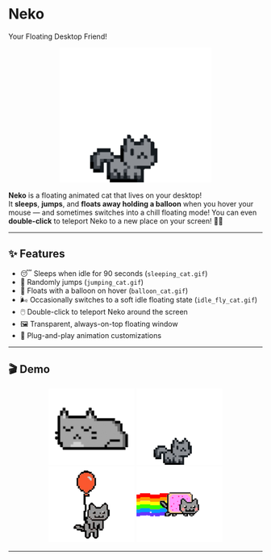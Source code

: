 # Neko
Your Floating Desktop Friend!
<p align="center">
  <img src="jumping_cat.gif" alt="Neko jumping" width="300"/>
</p>

**Neko** is a floating animated cat that lives on your desktop!  
It **sleeps**, **jumps**, and **floats away holding a balloon** when you hover your mouse — and sometimes switches into a chill floating mode! You can even **double-click** to teleport Neko to a new place on your screen! 🐾🎈

---

## ✨ Features

- 😴 Sleeps when idle for 90 seconds (`sleeping_cat.gif`)
- 🐾 Randomly jumps (`jumping_cat.gif`)
- 🎈 Floats with a balloon on hover (`balloon_cat.gif`)
- 🌬️ Occasionally switches to a soft idle floating state (`idle_fly_cat.gif`)
- 🖱️ Double-click to teleport Neko around the screen
- 🖼️ Transparent, always-on-top floating window
- 🎨 Plug-and-play animation customizations
---

## 🎬 Demo

<p align="center">
  <img src="sleeping_cat.gif" width="170"/>
  <img src="jumping_cat.gif" width="170"/>
  <img src="balloon_cat.gif" width="170"/>
  <img src="idle_fly_cat.gif" width="170"/>
</p>

---
